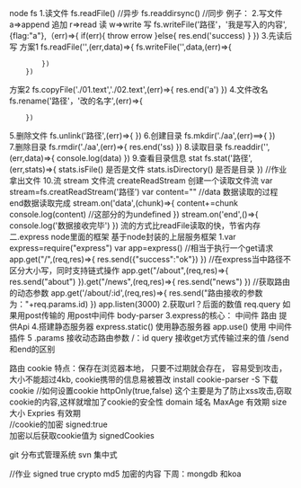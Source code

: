 node fs
1.读文件 fs.readFile() //异步
         fs.readdirsync() //同步
    例子：
2.写文件 a=>append 追加  r=>read 读  w=>write 写
        fs.writeFile('路径'，'我是写入的内容',{flag:"a"},（err)=>{
            if(err){
                throw errow
            }else{
                res.end('success)
            }
        })
3.先读后写
  方案1 fs.readFile('',(err,data)=>{
            fs.writeFile('',data,(err)=>{

            })
        })
  方案2 fs.copyFile('./01.text','./02.text',(err)=>{
            res.end('a')
        })
4.文件改名 fs.rename('路径'，'改的名字',(err)=>{

        })
5.删除文件 
        fs.unlink('路径',(err)=>{
        })
6.创建目录
        fs.mkdir('./aa',(err)==>{
        })   
7.删除目录
        fs.rmdir('./aa',(err)=>{
            res.end('ss)
        })
8.读取目录
        fs.readdir('',(err,data)=>{
            console.log(data)
        })
9.查看目录信息 stat
        fs.stat('路径',(err,stats)=>{
            stats.isFile() 是否是文件
            stats.isDirectory() 是否是目录
        })
//作业  拿出文件
10.流 stream 文件流 createReadStream 创建一个读取文件流
        var stream=fs.creatReadStream('路径')
        var content=""
        //data 数据读取的过程  end数据读取完成
        stream.on('data',(chunk)=>{
            content+=chunk  
            console.log(content)   //这部分的为undefined
        })
        stream.on('end',()=>{
            console.log('数据接收完毕')
        })
    流的方式比readFile读取的快，节省内存
二.express node里面的框架   基于node封装的上层服务框架
1.var express=require("express")
  var app=express()
  //相当于执行一个get请求
  app.get("/",(req,res)=>{
      res.send({"success":"ok"})
  })
  //在express当中路径不区分大小写，同时支持链式操作
  app.get("/about",(req,res)=>{
      res.send("about")
  }).get("/news",(req,res)=>{
      res.send("news")
  })
  //获取路由的动态参数
  app.get('/about/:id',(req,res)=>{
      res.send("路由接收的参数为："+req.params.id)
  })
  app.listen(3000)
2.获取url？后面的数值  req.query
                    如果用post传输的 用post中间件  body-parser
3.express的核心：
                中间件  路由  提供Api
4.搭建静态服务器
express.static() 使用静态服务器
app.use()  使用  中间件  插件
5 .params 接收动态路由参数   /：id
  query  接收get方式传输过来的值
/send 和end的区别



路由
cookie
特点：保存在浏览器本地，
    只要不过期就会存在，
    容易受到攻击，
    大小不能超过4kb,
    cookie携带的信息易被篡改
install cookie-parser  -S  下载cookie
  //如何设置cookie
   httpOnly(true,false) 这个主要是为了防止xss攻击,窃取cookie的内容,这样就增加了cookie的安全性
   domain 域名  MaxAge 有效期  size 大小  Expries  有效期                        
  //cookie的加密  signed:true  
    加密以后获取cookie值为  signedCookies   

git  分布式管理系统
svn  集中式











//作业 signed true crypto md5   加密的内容 
  下周：mongdb  和koa

